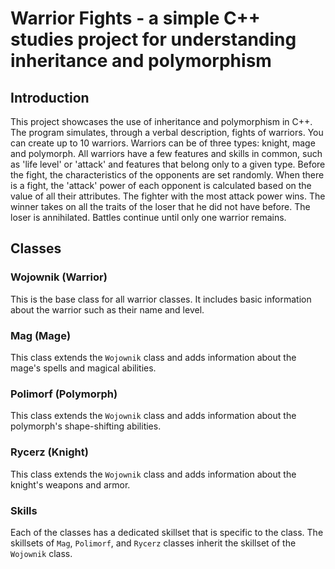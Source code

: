# Warrior Fights - a simple C++ studies project for understanding inheritance and polymorphism

## Introduction
This project showcases the use of inheritance and polymorphism in C++.
The program simulates, through a verbal description, fights of warriors.
You can create up to 10 warriors.
Warriors can be of three types: knight, mage and polymorph.
All warriors have a few features and skills in common, such as 'life level' or 'attack' and features that belong only to a given type.
Before the fight, the characteristics of the opponents are set randomly.
When there is a fight, the 'attack' power of each opponent is calculated based on the value of all their attributes.
The fighter with the most attack power wins.
The winner takes on all the traits of the loser that he did not have before.
The loser is annihilated.
Battles continue until only one warrior remains.

## Classes
### Wojownik (Warrior)
This is the base class for all warrior classes. It includes basic information about the warrior such as their name and level.

### Mag (Mage)
This class extends the `Wojownik` class and adds information about the mage's spells and magical abilities.

### Polimorf (Polymorph)
This class extends the `Wojownik` class and adds information about the polymorph's shape-shifting abilities.

### Rycerz (Knight)
This class extends the `Wojownik` class and adds information about the knight's weapons and armor.

### Skills
Each of the classes has a dedicated skillset that is specific to the class. The skillsets of `Mag`, `Polimorf`, and `Rycerz` classes inherit the skillset of the `Wojownik` class.
